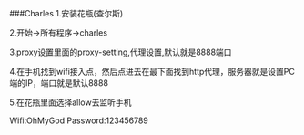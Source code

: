 ###Charles
1.安装花瓶(查尔斯)

2.开始->所有程序->charles

3.proxy设置里面的proxy-setting,代理设置,默认就是8888端口

4.在手机找到wifi接入点，然后点进去在最下面找到http代理，服务器就是设置PC端的IP，端口就是默认8888

5.在花瓶里面选择allow去监听手机

Wifi:OhMyGod
Password:123456789
